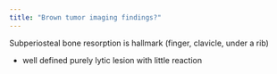 ```yaml
---
title: "Brown tumor imaging findings?"
---
```

Subperiosteal bone resorption is hallmark (finger, clavicle, under a rib)

- well defined purely lytic lesion with little reaction

